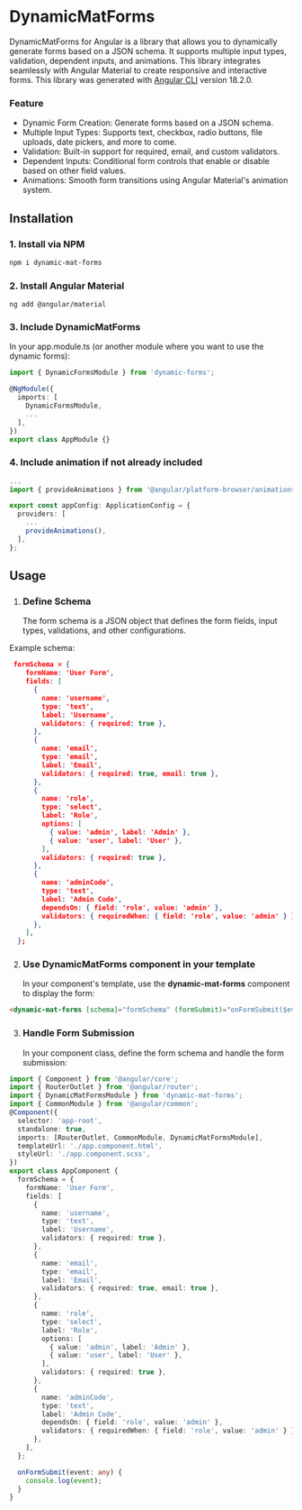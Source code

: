 # DynamicMatForms

DynamicMatForms for Angular is a library that allows you to dynamically generate forms based on a JSON schema. It supports multiple input types, validation, dependent inputs, and animations. This library integrates seamlessly with Angular Material to create responsive and interactive forms.
This library was generated with [Angular CLI](https://github.com/angular/angular-cli) version 18.2.0.

### Feature

- Dynamic Form Creation: Generate forms based on a JSON schema.
- Multiple Input Types: Supports text, checkbox, radio buttons, file uploads, date pickers, and more to come.
- Validation: Built-in support for required, email, and custom validators.
- Dependent Inputs: Conditional form controls that enable or disable based on other field values.
- Animations: Smooth form transitions using Angular Material's animation system.

## Installation

### 1. Install via NPM

```bash
npm i dynamic-mat-forms
```

### 2. Install Angular Material

```
ng add @angular/material
```

### 3. Include DynamicMatForms

In your app.module.ts (or another module where you want to use the dynamic forms):

```TypeScript
import { DynamicFormsModule } from 'dynamic-forms';

@NgModule({
  imports: [
    DynamicFormsModule,
    ...
  ],
})
export class AppModule {}
```

### 4. Include animation if not already included

```TypeScript
...
import { provideAnimations } from '@angular/platform-browser/animations';

export const appConfig: ApplicationConfig = {
  providers: [
    ...
    provideAnimations(),
  ],
};

```

## Usage

1. ### Define Schema
   The form schema is a JSON object that defines the form fields, input types, validations, and other configurations.

Example schema:

```json
 formSchema = {
    formName: 'User Form',
    fields: [
      {
        name: 'username',
        type: 'text',
        label: 'Username',
        validators: { required: true },
      },
      {
        name: 'email',
        type: 'email',
        label: 'Email',
        validators: { required: true, email: true },
      },
      {
        name: 'role',
        type: 'select',
        label: 'Role',
        options: [
          { value: 'admin', label: 'Admin' },
          { value: 'user', label: 'User' },
        ],
        validators: { required: true },
      },
      {
        name: 'adminCode',
        type: 'text',
        label: 'Admin Code',
        dependsOn: { field: 'role', value: 'admin' },
        validators: { requiredWhen: { field: 'role', value: 'admin' } },
      },
    ],
  };
```

2. ### Use DynamicMatForms component in your template
   In your component's template, use the **dynamic-mat-forms** component to display the form:

```html
<dynamic-mat-forms [schema]="formSchema" (formSubmit)="onFormSubmit($event)"></dynamic-mat-forms>
```

3. ### Handle Form Submission
   In your component class, define the form schema and handle the form submission:

```TypeScript
import { Component } from '@angular/core';
import { RouterOutlet } from '@angular/router';
import { DynamicMatFormsModule } from 'dynamic-mat-forms';
import { CommonModule } from '@angular/common';
@Component({
  selector: 'app-root',
  standalone: true,
  imports: [RouterOutlet, CommonModule, DynamicMatFormsModule],
  templateUrl: './app.component.html',
  styleUrl: './app.component.scss',
})
export class AppComponent {
  formSchema = {
    formName: 'User Form',
    fields: [
      {
        name: 'username',
        type: 'text',
        label: 'Username',
        validators: { required: true },
      },
      {
        name: 'email',
        type: 'email',
        label: 'Email',
        validators: { required: true, email: true },
      },
      {
        name: 'role',
        type: 'select',
        label: 'Role',
        options: [
          { value: 'admin', label: 'Admin' },
          { value: 'user', label: 'User' },
        ],
        validators: { required: true },
      },
      {
        name: 'adminCode',
        type: 'text',
        label: 'Admin Code',
        dependsOn: { field: 'role', value: 'admin' },
        validators: { requiredWhen: { field: 'role', value: 'admin' } },
      },
    ],
  };

  onFormSubmit(event: any) {
    console.log(event);
  }
}
```
